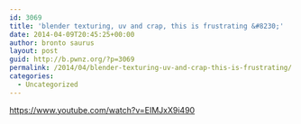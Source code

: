 ```yaml
---
id: 3069
title: 'blender texturing, uv and crap, this is frustrating &#8230;'
date: 2014-04-09T20:45:25+00:00
author: bronto saurus
layout: post
guid: http://b.pwnz.org/?p=3069
permalink: /2014/04/blender-texturing-uv-and-crap-this-is-frustrating/
categories:
  - Uncategorized
---
```

<https://www.youtube.com/watch?v=EIMJxX9i490>